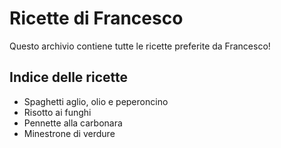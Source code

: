 # Ricette di Francesco

Questo archivio contiene tutte le ricette preferite da Francesco!

## Indice delle ricette

* Spaghetti aglio, olio e peperoncino
* Risotto ai funghi
* Pennette alla carbonara
* Minestrone di verdure
